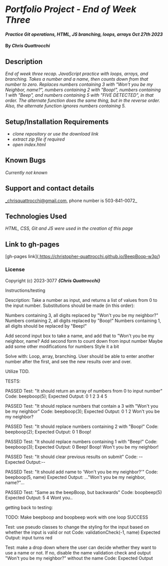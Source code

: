 # _Portfolio Project - End of Week Three_

#### _Practice Git operations, HTML, JS branching, loops, arrays Oct 27th 2023_

#### By _**Chris Quattrocchi**_

## Description

_End of week three recap. JavaScript practice with loops, arrays, and branching. Takes a number and a name, then counts down from that number to zero. Replaces numbers containing 3 with "Won't you be my Neighbor, name?", numbers containing 2 with "Boop!", numbers containing 1 with "Beep", and numbers containing 5 with "FIVE DETECTED", in that order. The alternate function does the same thing, but in the reverse order. Also, the alternate function ignores numbers containing 5._



## Setup/Installation Requirements

* _clone repository or use the download link_
* _extract zip file if required_
* _open index.html_


## Known Bugs

_Currently not known_

## Support and contact details

_chrisquattrocchi@gmail.com, phone number is 503-841-0072_

## Technologies Used

_HTML, CSS, Git and JS were used in the creation of this page_

## Link to gh-pages


[gh-pages link]([
](https://christopher-quattrocchi.github.io/BeepBoop-w3p/)
https://christopher-quattrocchi.github.io/BeepBoop-w3p/)

### License

Copyright (c) 2023-3077 **_{Chris Quattrocchi}_**

Instructions/testing

Description: Take a number as input, and returns a list of values from 0 to the input number. 
Substitutions should be made (in this order):

Numbers containing 3, all digits replaced by "Won't you be my neighbor?"
Numbers containing 2, all digits replaced by "Boop!"
Numbers containing 1, all digits should be replaced by "Beep!"

Add second input box to take a name, and add that to "Won't you be my neighbor, name?
Add second form to count down from input number
Maybe add some other modifications for numbers
Style it a bit


Solve with: Loop, array, branching. User should be able to enter another number after the first, and see the new results over and over.

Utilize TDD.

TESTS:

PASSED
Test: "It should return an array of numbers from 0 to input number"
Code: beepboop(5);
Expected Output: 0 1 2 3 4 5

PASSED
Test: "It should replace numbers that contain a 3 with "Won't you be my neighbor"
Code: beepboop(3);
Expected Output: 0 1 2 Won't you be my neighbor?

PASSED
Test: "It should replace numbers containing 2 with "Boop!"
Code: beepboop(2);
Expected Output: 0 1 Boop!

PASSED
Test: "It should replace numbers containing 1 with "Beep!"
Code: beepboop(3);
Expected Output: 0 Beep! Boop! Won't you be my neighbor!

PASSED
Test: "It should clear previous results on submit"
Code: --
Expected Output:--

PASSED
Test: "It should add name to 'Won't you be my neighbor?'"
Code: beepboop(5, name)
Expected Output: ..."Won't you be my neighbor, name?"...

PASSED
Test: "Same as the beepBoop, but backwards"
Code: boopbeep(5)
Expected Output: 5 4 Wont you..

getting back to testing:

TODO: Make beepboop and boopbeep work with one loop SUCCESS

Test: use pseudo classes to change the styling for the input based on whether the input is valid or not
Code: validationCheck(-1, name)
Expected Output: input turns red

Test: make a drop down where the user can decide whether they want to use a name or not. If no, disable the name validation check and output "Won't you be my neighbor?" without the name
Code: 
Expected Output